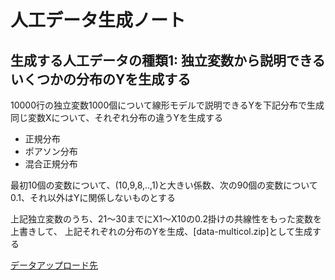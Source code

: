 # 人工データ生成ノート

## 生成する人工データの種類1: 独立変数から説明できるいくつかの分布のYを生成する

10000行の独立変数1000個について線形モデルで説明できるYを下記分布で生成  
同じ変数Xについて、それぞれ分布の違うYを生成する

- 正規分布
- ポアソン分布
- 混合正規分布

最初10個の変数について、(10,9,8,..,1)と大きい係数、次の90個の変数について0.1、それ以外はYに関係しないものとする

上記独立変数のうち、21〜30までにX1〜X10の0.2掛けの共線性をもった変数を上書きして、
上記それぞれの分布のYを生成、[data-multicol.zip]として生成する


[データアップロード先](https://zenodo.org/record/5151442)
